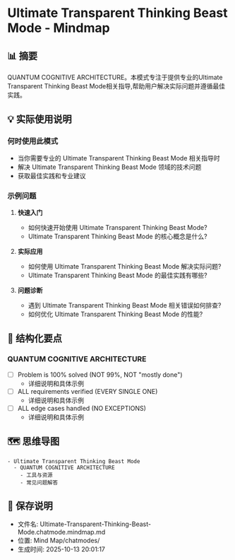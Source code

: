 # Ultimate Transparent Thinking Beast Mode - Mindmap

## 📊 摘要
QUANTUM COGNITIVE ARCHITECTURE。本模式专注于提供专业的Ultimate Transparent Thinking Beast Mode相关指导,帮助用户解决实际问题并遵循最佳实践。

## 💡 实际使用说明

### 何时使用此模式
- 当你需要专业的 Ultimate Transparent Thinking Beast Mode 相关指导时
- 解决 Ultimate Transparent Thinking Beast Mode 领域的技术问题
- 获取最佳实践和专业建议

### 示例问题

1. **快速入门**
   - 如何快速开始使用 Ultimate Transparent Thinking Beast Mode?
   - Ultimate Transparent Thinking Beast Mode 的核心概念是什么?

2. **实际应用**
   - 如何使用 Ultimate Transparent Thinking Beast Mode 解决实际问题?
   - Ultimate Transparent Thinking Beast Mode 的最佳实践有哪些?

3. **问题诊断**
   - 遇到 Ultimate Transparent Thinking Beast Mode 相关错误如何排查?
   - 如何优化 Ultimate Transparent Thinking Beast Mode 的性能?

## 📝 结构化要点

### QUANTUM COGNITIVE ARCHITECTURE
- [ ] Problem is 100% solved (NOT 99%, NOT "mostly done")
  - 详细说明和具体示例
- [ ] ALL requirements verified (EVERY SINGLE ONE)
  - 详细说明和具体示例
- [ ] ALL edge cases handled (NO EXCEPTIONS)
  - 详细说明和具体示例


## 🗺️ 思维导图

```mindmap
- Ultimate Transparent Thinking Beast Mode
  - QUANTUM COGNITIVE ARCHITECTURE
    - 工具与资源
    - 常见问题解答
```

## 💾 保存说明
- 文件名: Ultimate-Transparent-Thinking-Beast-Mode.chatmode.mindmap.md
- 位置: Mind Map/chatmodes/
- 生成时间: 2025-10-13 20:01:17
